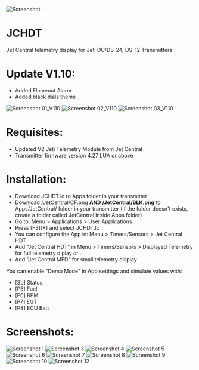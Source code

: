 
![Screenshot](img/Screen002.png?raw=true "Screenshot")
# JCHDT
Jet Central telemetry display for Jeti DC/DS-24, DS-12 Transmitters

# Update V1.10:
- Added Flameout Alarm
- Added black dials theme


![Screenshot 01_V110](img/Screen_01_V110.png?raw=true "Screenshot01V110")
![Screenshot 02_V110](img/Screen_02_V110.png?raw=true "Screenshot02V110")
![Screenshot 03_V110](img/Screen_03_V110.png?raw=true "Screenshot03V110")

# Requisites:
* Updated V2 Jeti Telemetry Module from Jet Central
* Transmitter firmware version 4.27 LUA or above 

# Installation:
- Download JCHDT.lc to Apps folder in your transmitter
- Download /JetCentral/CF.png **AND /JetCentral/BLK.png** to Apps/JetCentral/ folder in your transmitter (If the folder doesn't exists, create a folder called JetCentral inside Apps folder)
- Go to: Menu > Applications > User Applications
- Press [F3][+] and select JCHDT.lc
- You can configure the App in: Menu > Timers/Sensors > Jet Central HDT
- Add "Jet Central HDT" in Menu > Timers/Sensors > Displayed Telemetry for full telemetry diplay or...
- Add "Jet Central MFD" for small telemetry display

You can enable "Demo Mode" in App settings and simulate values with:
- [Sb] Status
- [P5] Fuel
- [P6] RPM
- [P7] EGT
- [P8] ECU Batt

# Screenshots:
![Screenshot 1](img/Screen001.png?raw=true "Screenshot1")
![Screenshot 3](img/Screen003.png?raw=true "Screenshot3")
![Screenshot 4](img/Screen004.png?raw=true "Screenshot4")
![Screenshot 5](img/Screen005.png?raw=true "Screenshot5")
![Screenshot 6](img/Screen006.png?raw=true "Screenshot6")
![Screenshot 7](img/Screen007.png?raw=true "Screenshot7")
![Screenshot 8](img/Screen008.png?raw=true "Screenshot8")
![Screenshot 9](img/Screen009.png?raw=true "Screenshot9")
![Screenshot 10](img/Screen010.png?raw=true "Screenshot10")
![Screenshot 12](img/Screen012.png?raw=true "Screenshot12")
